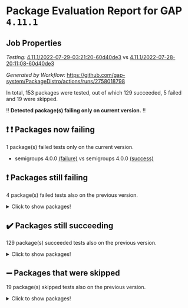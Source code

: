 # Package Evaluation Report for GAP `4.11.1`

## Job Properties

*Testing:* [4.11.1/2022-07-29-03:21:20-60d40de3](https://github.com/gap-system/PackageDistro/blob/data/reports/4.11.1/2022-07-29-03:21:20-60d40de3) vs [4.11.1/2022-07-28-20:11:08-60d40de3](https://github.com/gap-system/PackageDistro/blob/data/reports/4.11.1/2022-07-28-20:11:08-60d40de3)

*Generated by Workflow:* https://github.com/gap-system/PackageDistro/actions/runs/2758018798

In total, 153 packages were tested, out of which 129 succeeded, 5 failed and 19 were skipped.

:bangbang: **Detected package(s) failing only on current version.** :bangbang:

## :exclamation: :exclamation: Packages now failing

1 package(s) failed tests only on the current version.
- semigroups 4.0.0 [(failure)](https://github.com/gap-system/PackageDistro/runs/7572161289?check_suite_focus=true) vs semigroups 4.0.0 [(success)](https://github.com/gap-system/PackageDistro/runs/7567551992?check_suite_focus=true)

## :exclamation: Packages still failing

4 package(s) failed tests also on the previous version.
<details><summary>Click to show packages!</summary>

- francy 1.2.4 [(failure)](https://github.com/gap-system/PackageDistro/runs/7572158310?check_suite_focus=true)
- hap 1.46 [(failure)](https://github.com/gap-system/PackageDistro/runs/7572158822?check_suite_focus=true)
- packagemanager 1.2 [(failure)](https://github.com/gap-system/PackageDistro/runs/7572160271?check_suite_focus=true)
- recog 1.3.2 [(failure)](https://github.com/gap-system/PackageDistro/runs/7572161009?check_suite_focus=true)
</details>

## :heavy_check_mark: Packages still succeeding

129 package(s) succeeded tests also on the previous version.
<details><summary>Click to show packages!</summary>

- ace 5.4 [(success)](https://github.com/gap-system/PackageDistro/runs/7572156072?check_suite_focus=true)
- aclib 1.3.2 [(success)](https://github.com/gap-system/PackageDistro/runs/7572156105?check_suite_focus=true)
- agt 0.2 [(success)](https://github.com/gap-system/PackageDistro/runs/7572156154?check_suite_focus=true)
- alnuth 3.2.1 [(success)](https://github.com/gap-system/PackageDistro/runs/7572156189?check_suite_focus=true)
- anupq 3.2.6 [(success)](https://github.com/gap-system/PackageDistro/runs/7572156240?check_suite_focus=true)
- atlasrep 2.1.2 [(success)](https://github.com/gap-system/PackageDistro/runs/7572156285?check_suite_focus=true)
- autodoc 2022.07.10 [(success)](https://github.com/gap-system/PackageDistro/runs/7572156345?check_suite_focus=true)
- automata 1.15 [(success)](https://github.com/gap-system/PackageDistro/runs/7572156430?check_suite_focus=true)
- automgrp 1.3.2 [(success)](https://github.com/gap-system/PackageDistro/runs/7572156505?check_suite_focus=true)
- autpgrp 1.10.2 [(success)](https://github.com/gap-system/PackageDistro/runs/7572156565?check_suite_focus=true)
- cap 2022.06-05 [(success)](https://github.com/gap-system/PackageDistro/runs/7572156629?check_suite_focus=true)
- caratinterface 2.3.3 [(success)](https://github.com/gap-system/PackageDistro/runs/7572156691?check_suite_focus=true)
- cddinterface 2020.06.24 [(success)](https://github.com/gap-system/PackageDistro/runs/7572156740?check_suite_focus=true)
- circle 1.6.5 [(success)](https://github.com/gap-system/PackageDistro/runs/7572156799?check_suite_focus=true)
- classicpres 1.22 [(success)](https://github.com/gap-system/PackageDistro/runs/7572156862?check_suite_focus=true)
- cohomolo 1.6.10 [(success)](https://github.com/gap-system/PackageDistro/runs/7572156917?check_suite_focus=true)
- congruence 1.2.4 [(success)](https://github.com/gap-system/PackageDistro/runs/7572156980?check_suite_focus=true)
- corelg 1.56 [(success)](https://github.com/gap-system/PackageDistro/runs/7572157039?check_suite_focus=true)
- crime 1.6 [(success)](https://github.com/gap-system/PackageDistro/runs/7572157097?check_suite_focus=true)
- crisp 1.4.5 [(success)](https://github.com/gap-system/PackageDistro/runs/7572157157?check_suite_focus=true)
- crypting 0.10 [(success)](https://github.com/gap-system/PackageDistro/runs/7572157218?check_suite_focus=true)
- cryst 4.1.24 [(success)](https://github.com/gap-system/PackageDistro/runs/7572157279?check_suite_focus=true)
- crystcat 1.1.9 [(success)](https://github.com/gap-system/PackageDistro/runs/7572157332?check_suite_focus=true)
- ctbllib 1.3.4 [(success)](https://github.com/gap-system/PackageDistro/runs/7572157372?check_suite_focus=true)
- cubefree 1.19 [(success)](https://github.com/gap-system/PackageDistro/runs/7572157417?check_suite_focus=true)
- curlinterface 2.2.2 [(success)](https://github.com/gap-system/PackageDistro/runs/7572157456?check_suite_focus=true)
- cvec 2.7.5 [(success)](https://github.com/gap-system/PackageDistro/runs/7572157505?check_suite_focus=true)
- datastructures 0.2.7 [(success)](https://github.com/gap-system/PackageDistro/runs/7572157544?check_suite_focus=true)
- deepthought 1.0.5 [(success)](https://github.com/gap-system/PackageDistro/runs/7572157592?check_suite_focus=true)
- design 1.7 [(success)](https://github.com/gap-system/PackageDistro/runs/7572157657?check_suite_focus=true)
- difsets 2.3.1 [(success)](https://github.com/gap-system/PackageDistro/runs/7572157694?check_suite_focus=true)
- digraphs 1.5.3 [(success)](https://github.com/gap-system/PackageDistro/runs/7572157734?check_suite_focus=true)
- edim 1.3.5 [(success)](https://github.com/gap-system/PackageDistro/runs/7572157786?check_suite_focus=true)
- example 4.3.1 [(success)](https://github.com/gap-system/PackageDistro/runs/7572157827?check_suite_focus=true)
- factint 1.6.3 [(success)](https://github.com/gap-system/PackageDistro/runs/7572157872?check_suite_focus=true)
- ferret 1.0.8 [(success)](https://github.com/gap-system/PackageDistro/runs/7572157923?check_suite_focus=true)
- fga 1.4.0 [(success)](https://github.com/gap-system/PackageDistro/runs/7572157976?check_suite_focus=true)
- fining 1.5 [(success)](https://github.com/gap-system/PackageDistro/runs/7572158023?check_suite_focus=true)
- float 1.0.3 [(success)](https://github.com/gap-system/PackageDistro/runs/7572158057?check_suite_focus=true)
- format 1.4.3 [(success)](https://github.com/gap-system/PackageDistro/runs/7572158100?check_suite_focus=true)
- forms 1.2.8 [(success)](https://github.com/gap-system/PackageDistro/runs/7572158145?check_suite_focus=true)
- fplsa 1.2.5 [(success)](https://github.com/gap-system/PackageDistro/runs/7572158193?check_suite_focus=true)
- fr 2.4.8 [(success)](https://github.com/gap-system/PackageDistro/runs/7572158252?check_suite_focus=true)
- fwtree 1.3 [(success)](https://github.com/gap-system/PackageDistro/runs/7572158345?check_suite_focus=true)
- gbnp 1.0.5 [(success)](https://github.com/gap-system/PackageDistro/runs/7572158388?check_suite_focus=true)
- generalizedmorphismsforcap 2022.05-01 [(success)](https://github.com/gap-system/PackageDistro/runs/7572158430?check_suite_focus=true)
- genss 1.6.6 [(success)](https://github.com/gap-system/PackageDistro/runs/7572158464?check_suite_focus=true)
- gradedringforhomalg 2022.06-01 [(success)](https://github.com/gap-system/PackageDistro/runs/7572158506?check_suite_focus=true)
- grape 4.8.5 [(success)](https://github.com/gap-system/PackageDistro/runs/7572158546?check_suite_focus=true)
- groupoids 1.69 [(success)](https://github.com/gap-system/PackageDistro/runs/7572158607?check_suite_focus=true)
- grpconst 2.6.2 [(success)](https://github.com/gap-system/PackageDistro/runs/7572158658?check_suite_focus=true)
- guarana 0.96.3 [(success)](https://github.com/gap-system/PackageDistro/runs/7572158713?check_suite_focus=true)
- guava 3.16 [(success)](https://github.com/gap-system/PackageDistro/runs/7572158767?check_suite_focus=true)
- hapcryst 0.1.15 [(success)](https://github.com/gap-system/PackageDistro/runs/7572158864?check_suite_focus=true)
- hecke 1.5.3 [(success)](https://github.com/gap-system/PackageDistro/runs/7572158905?check_suite_focus=true)
- help 3.5 [(success)](https://github.com/gap-system/PackageDistro/runs/7572158955?check_suite_focus=true)
- idrel 2.44 [(success)](https://github.com/gap-system/PackageDistro/runs/7572159024?check_suite_focus=true)
- images 1.3.1 [(success)](https://github.com/gap-system/PackageDistro/runs/7572159089?check_suite_focus=true)
- intpic 0.3.0 [(success)](https://github.com/gap-system/PackageDistro/runs/7572159133?check_suite_focus=true)
- io 4.7.2 [(success)](https://github.com/gap-system/PackageDistro/runs/7572159189?check_suite_focus=true)
- irredsol 1.4.3 [(success)](https://github.com/gap-system/PackageDistro/runs/7572159235?check_suite_focus=true)
- json 2.1.0 [(success)](https://github.com/gap-system/PackageDistro/runs/7572159275?check_suite_focus=true)
- jupyterkernel 1.4.1 [(success)](https://github.com/gap-system/PackageDistro/runs/7572159319?check_suite_focus=true)
- jupyterviz 1.5.1 [(success)](https://github.com/gap-system/PackageDistro/runs/7572159362?check_suite_focus=true)
- kan 1.34 [(success)](https://github.com/gap-system/PackageDistro/runs/7572159403?check_suite_focus=true)
- kbmag 1.5.9 [(success)](https://github.com/gap-system/PackageDistro/runs/7572159452?check_suite_focus=true)
- laguna 3.9.5 [(success)](https://github.com/gap-system/PackageDistro/runs/7572159498?check_suite_focus=true)
- liealgdb 2.2.1 [(success)](https://github.com/gap-system/PackageDistro/runs/7572159540?check_suite_focus=true)
- liepring 2.6 [(success)](https://github.com/gap-system/PackageDistro/runs/7572159584?check_suite_focus=true)
- liering 2.4.2 [(success)](https://github.com/gap-system/PackageDistro/runs/7572159624?check_suite_focus=true)
- linearalgebraforcap 2022.06-03 [(success)](https://github.com/gap-system/PackageDistro/runs/7572159677?check_suite_focus=true)
- loops 3.4.1 [(success)](https://github.com/gap-system/PackageDistro/runs/7572159723?check_suite_focus=true)
- lpres 1.0.3 [(success)](https://github.com/gap-system/PackageDistro/runs/7572159764?check_suite_focus=true)
- majoranaalgebras 1.4 [(success)](https://github.com/gap-system/PackageDistro/runs/7572159801?check_suite_focus=true)
- mapclass 1.4.5 [(success)](https://github.com/gap-system/PackageDistro/runs/7572159836?check_suite_focus=true)
- matgrp 0.64 [(success)](https://github.com/gap-system/PackageDistro/runs/7572159872?check_suite_focus=true)
- modisom 2.5.2 [(success)](https://github.com/gap-system/PackageDistro/runs/7572159910?check_suite_focus=true)
- modulepresentationsforcap 2022.05-03 [(success)](https://github.com/gap-system/PackageDistro/runs/7572159936?check_suite_focus=true)
- monoidalcategories 2022.06-07 [(success)](https://github.com/gap-system/PackageDistro/runs/7572159979?check_suite_focus=true)
- nconvex 2020.11-04 [(success)](https://github.com/gap-system/PackageDistro/runs/7572160020?check_suite_focus=true)
- nilmat 1.4.1 [(success)](https://github.com/gap-system/PackageDistro/runs/7572160055?check_suite_focus=true)
- nock 1.5 [(success)](https://github.com/gap-system/PackageDistro/runs/7572160088?check_suite_focus=true)
- normalizinterface 1.3.3 [(success)](https://github.com/gap-system/PackageDistro/runs/7572160117?check_suite_focus=true)
- nq 2.5.8 [(success)](https://github.com/gap-system/PackageDistro/runs/7572160148?check_suite_focus=true)
- numericalsgps 1.3.1 [(success)](https://github.com/gap-system/PackageDistro/runs/7572160182?check_suite_focus=true)
- openmath 11.5.1 [(success)](https://github.com/gap-system/PackageDistro/runs/7572160206?check_suite_focus=true)
- orb 4.8.5 [(success)](https://github.com/gap-system/PackageDistro/runs/7572160227?check_suite_focus=true)
- patternclass 2.4.2 [(success)](https://github.com/gap-system/PackageDistro/runs/7572160322?check_suite_focus=true)
- permut 2.0.4 [(success)](https://github.com/gap-system/PackageDistro/runs/7572160404?check_suite_focus=true)
- polenta 1.3.10 [(success)](https://github.com/gap-system/PackageDistro/runs/7572160466?check_suite_focus=true)
- polymaking 0.8.6 [(success)](https://github.com/gap-system/PackageDistro/runs/7572160552?check_suite_focus=true)
- primgrp 3.4.2 [(success)](https://github.com/gap-system/PackageDistro/runs/7572160636?check_suite_focus=true)
- profiling 2.5.0 [(success)](https://github.com/gap-system/PackageDistro/runs/7572160718?check_suite_focus=true)
- qpa 1.33 [(success)](https://github.com/gap-system/PackageDistro/runs/7572160784?check_suite_focus=true)
- quagroup 1.8.3 [(success)](https://github.com/gap-system/PackageDistro/runs/7572160842?check_suite_focus=true)
- radiroot 2.9 [(success)](https://github.com/gap-system/PackageDistro/runs/7572160884?check_suite_focus=true)
- rcwa 4.6.4 [(success)](https://github.com/gap-system/PackageDistro/runs/7572160928?check_suite_focus=true)
- rds 1.8 [(success)](https://github.com/gap-system/PackageDistro/runs/7572160969?check_suite_focus=true)
- repndecomp 1.2.1 [(success)](https://github.com/gap-system/PackageDistro/runs/7572161059?check_suite_focus=true)
- repsn 3.1.0 [(success)](https://github.com/gap-system/PackageDistro/runs/7572161104?check_suite_focus=true)
- resclasses 4.7.2 [(success)](https://github.com/gap-system/PackageDistro/runs/7572161159?check_suite_focus=true)
- scscp 2.3.1 [(success)](https://github.com/gap-system/PackageDistro/runs/7572161230?check_suite_focus=true)
- sglppow 2.2 [(success)](https://github.com/gap-system/PackageDistro/runs/7572161347?check_suite_focus=true)
- sgpviz 0.999.5 [(success)](https://github.com/gap-system/PackageDistro/runs/7572161397?check_suite_focus=true)
- simpcomp 2.1.14 [(success)](https://github.com/gap-system/PackageDistro/runs/7572161450?check_suite_focus=true)
- singular 2020.12.18 [(success)](https://github.com/gap-system/PackageDistro/runs/7572161522?check_suite_focus=true)
- sla 1.5.3 [(success)](https://github.com/gap-system/PackageDistro/runs/7572161609?check_suite_focus=true)
- smallgrp 1.5 [(success)](https://github.com/gap-system/PackageDistro/runs/7572161663?check_suite_focus=true)
- smallsemi 0.6.13 [(success)](https://github.com/gap-system/PackageDistro/runs/7572161752?check_suite_focus=true)
- sonata 2.9.4 [(success)](https://github.com/gap-system/PackageDistro/runs/7572161821?check_suite_focus=true)
- sophus 1.25 [(success)](https://github.com/gap-system/PackageDistro/runs/7572161881?check_suite_focus=true)
- spinsym 1.5.2 [(success)](https://github.com/gap-system/PackageDistro/runs/7572161927?check_suite_focus=true)
- symbcompcc 1.3.2 [(success)](https://github.com/gap-system/PackageDistro/runs/7572161976?check_suite_focus=true)
- thelma 1.3 [(success)](https://github.com/gap-system/PackageDistro/runs/7572162059?check_suite_focus=true)
- tomlib 1.2.9 [(success)](https://github.com/gap-system/PackageDistro/runs/7572162127?check_suite_focus=true)
- toric 1.9.5 [(success)](https://github.com/gap-system/PackageDistro/runs/7572162165?check_suite_focus=true)
- toricvarieties 2022.07.13 [(success)](https://github.com/gap-system/PackageDistro/runs/7572162235?check_suite_focus=true)
- transgrp 3.6.3 [(success)](https://github.com/gap-system/PackageDistro/runs/7572162268?check_suite_focus=true)
- ugaly 4.0.3 [(success)](https://github.com/gap-system/PackageDistro/runs/7572162298?check_suite_focus=true)
- unipot 1.5 [(success)](https://github.com/gap-system/PackageDistro/runs/7572162339?check_suite_focus=true)
- unitlib 4.1.0 [(success)](https://github.com/gap-system/PackageDistro/runs/7572162387?check_suite_focus=true)
- utils 0.74 [(success)](https://github.com/gap-system/PackageDistro/runs/7572162424?check_suite_focus=true)
- uuid 0.7 [(success)](https://github.com/gap-system/PackageDistro/runs/7572162465?check_suite_focus=true)
- walrus 0.9991 [(success)](https://github.com/gap-system/PackageDistro/runs/7572162493?check_suite_focus=true)
- wedderga 4.10.2 [(success)](https://github.com/gap-system/PackageDistro/runs/7572162527?check_suite_focus=true)
- xmod 2.88 [(success)](https://github.com/gap-system/PackageDistro/runs/7572162560?check_suite_focus=true)
- xmodalg 1.22 [(success)](https://github.com/gap-system/PackageDistro/runs/7572162601?check_suite_focus=true)
- yangbaxter 0.10.0 [(success)](https://github.com/gap-system/PackageDistro/runs/7572162643?check_suite_focus=true)
- zeromqinterface 0.13 [(success)](https://github.com/gap-system/PackageDistro/runs/7572162679?check_suite_focus=true)
</details>

## :heavy_minus_sign: Packages that were skipped

19 package(s) skipped tests also on the previous version.
<details><summary>Click to show packages!</summary>

- 4ti2interface 2022.03-01 [(skipped)](https://github.com/gap-system/PackageDistro/runs/7572082722?check_suite_focus=true)
- browse 1.8.14 [(skipped)](https://github.com/gap-system/PackageDistro/runs/7572082722?check_suite_focus=true)
- examplesforhomalg 2022.03-01 [(skipped)](https://github.com/gap-system/PackageDistro/runs/7572082722?check_suite_focus=true)
- gapdoc 1.6.5 [(skipped)](https://github.com/gap-system/PackageDistro/runs/7572082722?check_suite_focus=true)
- gauss 2022.03-01 [(skipped)](https://github.com/gap-system/PackageDistro/runs/7572082722?check_suite_focus=true)
- gaussforhomalg 2022.03-01 [(skipped)](https://github.com/gap-system/PackageDistro/runs/7572082722?check_suite_focus=true)
- gradedmodules 2022.03-01 [(skipped)](https://github.com/gap-system/PackageDistro/runs/7572082722?check_suite_focus=true)
- homalg 2022.03-01 [(skipped)](https://github.com/gap-system/PackageDistro/runs/7572082722?check_suite_focus=true)
- homalgtocas 2022.03-01 [(skipped)](https://github.com/gap-system/PackageDistro/runs/7572082722?check_suite_focus=true)
- io_forhomalg 2022.03-01 [(skipped)](https://github.com/gap-system/PackageDistro/runs/7572082722?check_suite_focus=true)
- itc 1.5.1 [(skipped)](https://github.com/gap-system/PackageDistro/runs/7572082722?check_suite_focus=true)
- localizeringforhomalg 2022.03-01 [(skipped)](https://github.com/gap-system/PackageDistro/runs/7572082722?check_suite_focus=true)
- matricesforhomalg 2022.06-01 [(skipped)](https://github.com/gap-system/PackageDistro/runs/7572082722?check_suite_focus=true)
- modules 2022.03-01 [(skipped)](https://github.com/gap-system/PackageDistro/runs/7572082722?check_suite_focus=true)
- polycyclic 2.16 [(skipped)](https://github.com/gap-system/PackageDistro/runs/7572082722?check_suite_focus=true)
- ringsforhomalg 2022.04-01 [(skipped)](https://github.com/gap-system/PackageDistro/runs/7572082722?check_suite_focus=true)
- sco 2022.03-01 [(skipped)](https://github.com/gap-system/PackageDistro/runs/7572082722?check_suite_focus=true)
- toolsforhomalg 2022.05-01 [(skipped)](https://github.com/gap-system/PackageDistro/runs/7572082722?check_suite_focus=true)
- xgap 4.31 [(skipped)](https://github.com/gap-system/PackageDistro/runs/7572082722?check_suite_focus=true)
</details>

